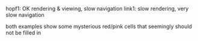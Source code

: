 hopf1: OK rendering & viewing, slow navigation
link1: slow rendering, very slow navigation

both examples show some mysterious red/pink cells that seemingly
should not be filled in
